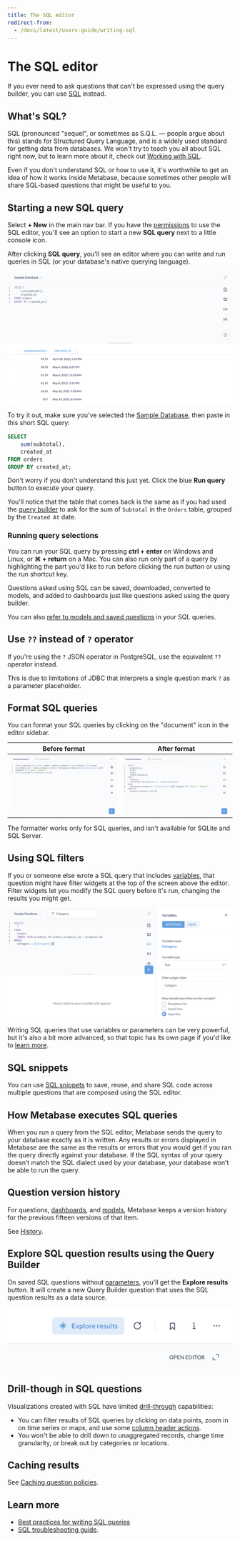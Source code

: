 ```yaml
---
title: The SQL editor
redirect-from:
  - /docs/latest/users-guide/writing-sql
---
```


# The SQL editor

If you ever need to ask questions that can't be expressed using the query builder, you can use [SQL][sql-gloss] instead.

## What's SQL?

SQL (pronounced "sequel", or sometimes as S.Q.L. — people argue about this) stands for Structured Query Language, and is a widely used standard for getting data from databases. We won't try to teach you all about SQL right now, but to learn more about it, check out [Working with SQL][learn-sql].

Even if you don't understand SQL or how to use it, it's worthwhile to get an idea of how it works inside Metabase, because sometimes other people will share SQL-based questions that might be useful to you.

## Starting a new SQL query

Select **+ New** in the main nav bar. If you have the [permissions](../../../permissions/data.md) to use the SQL editor, you'll see an option to start a new **SQL query** next to a little console icon.

After clicking **SQL query**, you'll see an editor where you can write and run queries in SQL (or your database's native querying language).

![SQL editor](../images/SQLInterface.png)

To try it out, make sure you've selected the [Sample Database][sample-database-gloss], then paste in this short SQL query:

```sql
SELECT
    sum(subtotal),
    created_at
FROM orders
GROUP BY created_at;
```

Don't worry if you don't understand this just yet. Click the blue **Run query** button to execute your query.

You'll notice that the table that comes back is the same as if you had used the [query builder](../../query-builder/editor.md) to ask for the sum of `Subtotal` in the `Orders` table, grouped by the `Created At` date.

### Running query selections

You can run your SQL query by pressing **ctrl + enter** on Windows and Linux, or **⌘ + return** on a Mac. You can also run only part of a query by highlighting the part you'd like to run before clicking the run button or using the run shortcut key.

Questions asked using SQL can be saved, downloaded, converted to models, and added to dashboards just like questions asked using the query builder.

You can also [refer to models and saved questions][ref-models] in your SQL queries.

## Use `??` instead of `?` operator

If you're using the `?` JSON operator in PostgreSQL, use the equivalent `??` operator instead.

This is due to limitations of JDBC that interprets a single question mark `?` as a parameter placeholder.

## Format SQL queries

You can format your SQL queries by clicking on the "document" icon in the editor sidebar.

| Before format                                                         | After format                                                        |
| --------------------------------------------------------------------- | ------------------------------------------------------------------- |
| ![a SQL query before formatting](../images/before-sql-formatting.png) | ![a SQL query after formatting](../images/after-sql-formatting.png) |

The formatter works only for SQL queries, and isn’t available for SQLite and SQL Server.

## Using SQL filters

If you or someone else wrote a SQL query that includes [variables][variable-gloss], that question might have filter widgets at the top of the screen above the editor. Filter widgets let you modify the SQL query before it's run, changing the results you might get.

![SQL filter](../images/SQL-filter-widget.png)

Writing SQL queries that use variables or parameters can be very powerful, but it's also a bit more advanced, so that topic has its own page if you'd like to [learn more](./sql-parameters.md).

## SQL snippets

You can use [SQL snippets](sql-snippets.md) to save, reuse, and share SQL code across multiple questions that are composed using the SQL editor.

## How Metabase executes SQL queries

When you run a query from the SQL editor, Metabase sends the query to your database exactly as it is written. Any results or errors displayed in Metabase are the same as the results or errors that you would get if you ran the query directly against your database. If the SQL syntax of your query doesn’t match the SQL dialect used by your database, your database won’t be able to run the query.

## Question version history

For questions, [dashboards](../../../dashboards/start.md), and [models](../../../data-modeling/models.md), Metabase keeps a version history for the previous fifteen versions of that item.

See [History](../../../exploration-and-organization/history.md).

## Explore SQL question results using the Query Builder

On saved SQL questions without [parameters](./sql-parameters.md), you'll get the **Explore results** button. It will create a new Query Builder question that uses the SQL question results as a data source.

![Explore results button](../images/explore-results.png)

## Drill-though in SQL questions

Visualizations created with SQL have limited [drill-through][drill-through] capabilities:

- You can filter results of SQL queries by clicking on data points, zoom in on time series or maps, and use some [column header actions](../../visualizations/table.md#column-heading-options-for-filtering-and-summarizing).
- You won't be able to drill down to unaggregated records, change time granularity, or break out by categories or locations.

## Caching results

See [Caching question policies](../../../configuring-metabase/caching.md#question-caching-policy).

## Learn more

- [Best practices for writing SQL queries](https://www.metabase.com/learn/grow-your-data-skills/learn-sql/working-with-sql/sql-best-practices)
- [SQL troubleshooting guide][troubleshooting-sql].

[learn-sql]: https://www.metabase.com/learn/grow-your-data-skills/learn-sql/working-with-sql
[ref-models]: ./referencing-saved-questions-in-queries.md
[sample-database-gloss]: https://www.metabase.com/glossary/sample_database
[sql-gloss]: https://www.metabase.com/glossary/sql
[troubleshooting-sql]: ../../troubleshooting-guide/sql.md
[variable-gloss]: https://www.metabase.com/glossary/variable
[drill-through]: https://www.metabase.com/learn/metabase-basics/querying-and-dashboards/questions/drill-through
